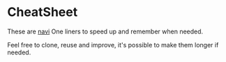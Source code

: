 # CheatSheet

These are [navi](https://github.com/denisidoro/navi/) One liners
to speed up and remember when needed.

Feel free to clone, reuse and improve, it's possible to
make them longer if needed.


